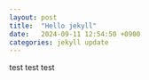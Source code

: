 ```yaml
---
layout: post
title:  "Hello jekyll"
date:   2024-09-11 12:54:50 +0900
categories: jekyll update
---
```


test
test
test